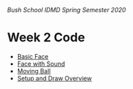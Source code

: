 _Bush School IDMD Spring Semester 2020_
# Week 2 Code

* [Basic Face](basic_face)
* [Face with Sound](face_with_sound)
* [Moving Ball](moving_ball)
* [Setup and Draw Overview](setup_draw_overview)